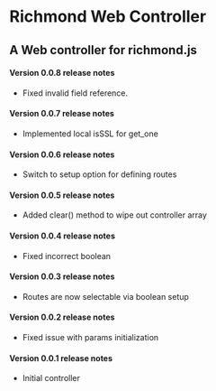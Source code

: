 Richmond Web Controller
========================

A Web controller for richmond.js
-----------------------------------------------

#### Version 0.0.8 release notes

* Fixed invalid field reference.

#### Version 0.0.7 release notes

* Implemented local isSSL for get_one

#### Version 0.0.6 release notes

* Switch to setup option for defining routes

#### Version 0.0.5 release notes

* Added clear() method to wipe out controller array

#### Version 0.0.4 release notes

* Fixed incorrect boolean

#### Version 0.0.3 release notes

* Routes are now selectable via boolean setup

#### Version 0.0.2 release notes

* Fixed issue with params initialization

#### Version 0.0.1 release notes

* Initial controller
